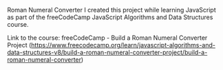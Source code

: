 Roman Numeral Converter
I created this project while learning JavaScript as part of the freeCodeCamp JavaScript Algorithms and Data Structures course.

Link to the course: freeCodeCamp - Build a Roman Numeral Converter Project (https://www.freecodecamp.org/learn/javascript-algorithms-and-data-structures-v8/build-a-roman-numeral-converter-project/build-a-roman-numeral-converter)
